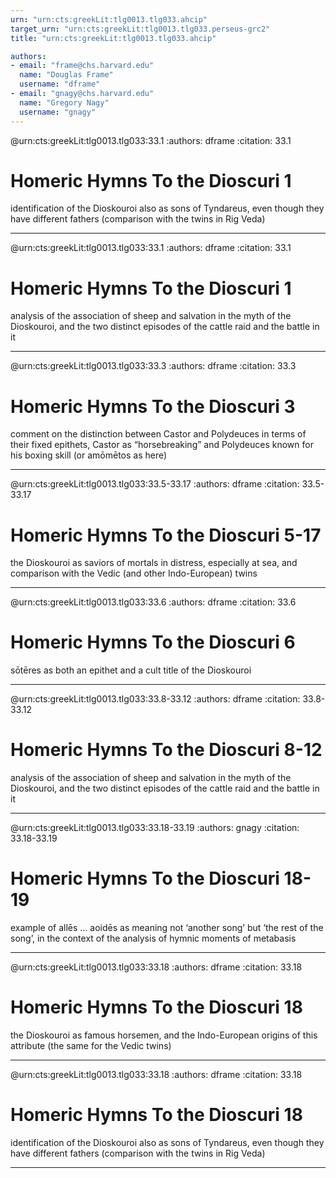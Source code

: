 ```yaml
---
urn: "urn:cts:greekLit:tlg0013.tlg033.ahcip"
target_urn: "urn:cts:greekLit:tlg0013.tlg033.perseus-grc2"
title: "urn:cts:greekLit:tlg0013.tlg033.ahcip"

authors:
- email: "frame@chs.harvard.edu"
  name: "Douglas Frame"
  username: "dframe"
- email: "gnagy@chs.harvard.edu"
  name: "Gregory Nagy"
  username: "gnagy"
---
```


@urn:cts:greekLit:tlg0013.tlg033:33.1
:authors: dframe
:citation: 33.1


# Homeric Hymns To the Dioscuri 1

<p>identification of the Dioskouroi also as sons of Tyndareus, even though they have different fathers (comparison with the twins in Rig Veda)</p>

---

@urn:cts:greekLit:tlg0013.tlg033:33.1
:authors: dframe
:citation: 33.1


# Homeric Hymns To the Dioscuri 1

<p>analysis of the association of sheep and salvation in the myth of the Dioskouroi, and the two distinct episodes of the cattle raid and the battle in it</p>

---

@urn:cts:greekLit:tlg0013.tlg033:33.3
:authors: dframe
:citation: 33.3


# Homeric Hymns To the Dioscuri 3

<p>comment on the distinction between Castor and Polydeuces in terms of their fixed epithets, Castor as “horsebreaking” and Polydeuces known for his boxing skill (or amōmētos as here)</p>

---

@urn:cts:greekLit:tlg0013.tlg033:33.5-33.17
:authors: dframe
:citation: 33.5-33.17


# Homeric Hymns To the Dioscuri 5-17

<p>the Dioskouroi as saviors of mortals in distress, especially at sea, and comparison with the Vedic (and other Indo-European) twins</p>

---

@urn:cts:greekLit:tlg0013.tlg033:33.6
:authors: dframe
:citation: 33.6


# Homeric Hymns To the Dioscuri 6

<p>sōtēres as both an epithet and a cult title of the Dioskouroi</p>

---

@urn:cts:greekLit:tlg0013.tlg033:33.8-33.12
:authors: dframe
:citation: 33.8-33.12


# Homeric Hymns To the Dioscuri 8-12

<p>analysis of the association of sheep and salvation in the myth of the Dioskouroi, and the two distinct episodes of the cattle raid and the battle in it</p>

---

@urn:cts:greekLit:tlg0013.tlg033:33.18-33.19
:authors: gnagy
:citation: 33.18-33.19


# Homeric Hymns To the Dioscuri 18-19

<p>example of allēs … aoidēs as meaning not ‘another song’ but ‘the rest of the song’, in the context of the analysis of hymnic moments of metabasis</p>

---

@urn:cts:greekLit:tlg0013.tlg033:33.18
:authors: dframe
:citation: 33.18


# Homeric Hymns To the Dioscuri 18

<p>the Dioskouroi as famous horsemen, and the Indo-European origins of this attribute (the same for the Vedic twins)</p>

---

@urn:cts:greekLit:tlg0013.tlg033:33.18
:authors: dframe
:citation: 33.18


# Homeric Hymns To the Dioscuri 18

<p>identification of the Dioskouroi also as sons of Tyndareus, even though they have different fathers (comparison with the twins in Rig Veda)</p>

---

